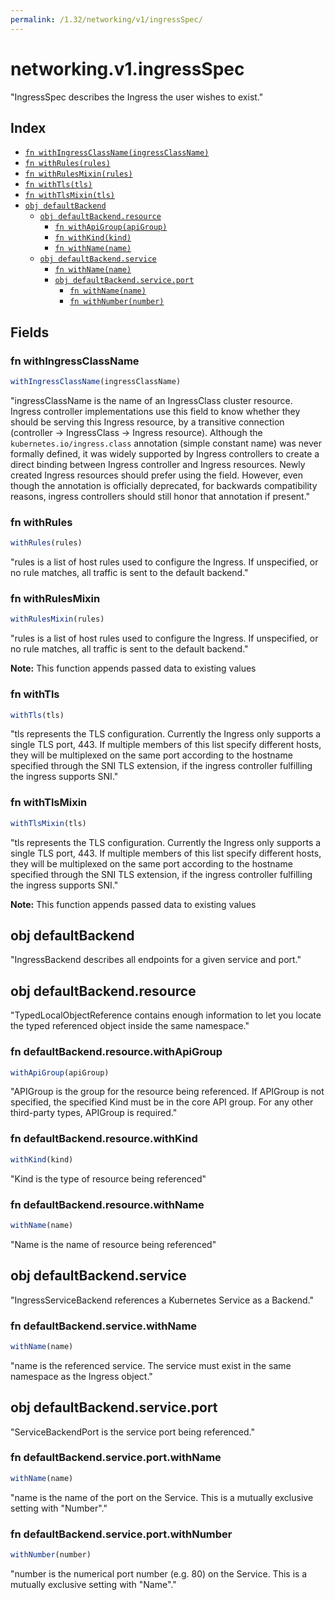 ```yaml
---
permalink: /1.32/networking/v1/ingressSpec/
---
```


# networking.v1.ingressSpec

"IngressSpec describes the Ingress the user wishes to exist."

## Index

* [`fn withIngressClassName(ingressClassName)`](#fn-withingressclassname)
* [`fn withRules(rules)`](#fn-withrules)
* [`fn withRulesMixin(rules)`](#fn-withrulesmixin)
* [`fn withTls(tls)`](#fn-withtls)
* [`fn withTlsMixin(tls)`](#fn-withtlsmixin)
* [`obj defaultBackend`](#obj-defaultbackend)
  * [`obj defaultBackend.resource`](#obj-defaultbackendresource)
    * [`fn withApiGroup(apiGroup)`](#fn-defaultbackendresourcewithapigroup)
    * [`fn withKind(kind)`](#fn-defaultbackendresourcewithkind)
    * [`fn withName(name)`](#fn-defaultbackendresourcewithname)
  * [`obj defaultBackend.service`](#obj-defaultbackendservice)
    * [`fn withName(name)`](#fn-defaultbackendservicewithname)
    * [`obj defaultBackend.service.port`](#obj-defaultbackendserviceport)
      * [`fn withName(name)`](#fn-defaultbackendserviceportwithname)
      * [`fn withNumber(number)`](#fn-defaultbackendserviceportwithnumber)

## Fields

### fn withIngressClassName

```ts
withIngressClassName(ingressClassName)
```

"ingressClassName is the name of an IngressClass cluster resource. Ingress controller implementations use this field to know whether they should be serving this Ingress resource, by a transitive connection (controller -> IngressClass -> Ingress resource). Although the `kubernetes.io/ingress.class` annotation (simple constant name) was never formally defined, it was widely supported by Ingress controllers to create a direct binding between Ingress controller and Ingress resources. Newly created Ingress resources should prefer using the field. However, even though the annotation is officially deprecated, for backwards compatibility reasons, ingress controllers should still honor that annotation if present."

### fn withRules

```ts
withRules(rules)
```

"rules is a list of host rules used to configure the Ingress. If unspecified, or no rule matches, all traffic is sent to the default backend."

### fn withRulesMixin

```ts
withRulesMixin(rules)
```

"rules is a list of host rules used to configure the Ingress. If unspecified, or no rule matches, all traffic is sent to the default backend."

**Note:** This function appends passed data to existing values

### fn withTls

```ts
withTls(tls)
```

"tls represents the TLS configuration. Currently the Ingress only supports a single TLS port, 443. If multiple members of this list specify different hosts, they will be multiplexed on the same port according to the hostname specified through the SNI TLS extension, if the ingress controller fulfilling the ingress supports SNI."

### fn withTlsMixin

```ts
withTlsMixin(tls)
```

"tls represents the TLS configuration. Currently the Ingress only supports a single TLS port, 443. If multiple members of this list specify different hosts, they will be multiplexed on the same port according to the hostname specified through the SNI TLS extension, if the ingress controller fulfilling the ingress supports SNI."

**Note:** This function appends passed data to existing values

## obj defaultBackend

"IngressBackend describes all endpoints for a given service and port."

## obj defaultBackend.resource

"TypedLocalObjectReference contains enough information to let you locate the typed referenced object inside the same namespace."

### fn defaultBackend.resource.withApiGroup

```ts
withApiGroup(apiGroup)
```

"APIGroup is the group for the resource being referenced. If APIGroup is not specified, the specified Kind must be in the core API group. For any other third-party types, APIGroup is required."

### fn defaultBackend.resource.withKind

```ts
withKind(kind)
```

"Kind is the type of resource being referenced"

### fn defaultBackend.resource.withName

```ts
withName(name)
```

"Name is the name of resource being referenced"

## obj defaultBackend.service

"IngressServiceBackend references a Kubernetes Service as a Backend."

### fn defaultBackend.service.withName

```ts
withName(name)
```

"name is the referenced service. The service must exist in the same namespace as the Ingress object."

## obj defaultBackend.service.port

"ServiceBackendPort is the service port being referenced."

### fn defaultBackend.service.port.withName

```ts
withName(name)
```

"name is the name of the port on the Service. This is a mutually exclusive setting with \"Number\"."

### fn defaultBackend.service.port.withNumber

```ts
withNumber(number)
```

"number is the numerical port number (e.g. 80) on the Service. This is a mutually exclusive setting with \"Name\"."